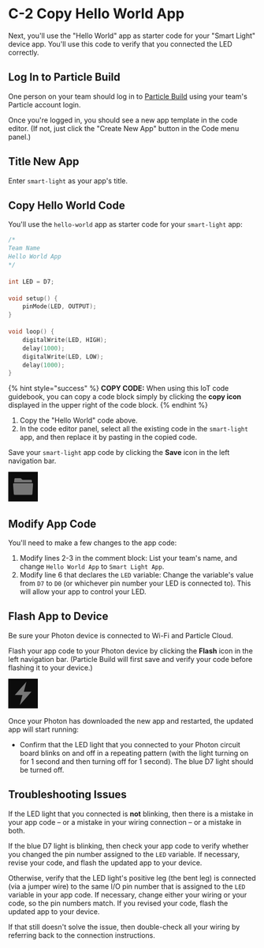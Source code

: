 # C-2 Copy Hello World App

Next, you'll use the "Hello World" app as starter code for your "Smart Light" device app. You'll use this code to verify that you connected the LED correctly.

## Log In to Particle Build

One person on your team should log in to [Particle Build](https://login.particle.io/build) using your team's Particle account login.

Once you're logged in, you should see a new app template in the code editor.  \(If not, just click the "Create New App" button in the Code menu panel.\)

## Title New App

Enter `smart-light` as your app's title.

## Copy Hello World Code

You'll use the `hello-world` app as starter code for your `smart-light` app:

```cpp
/*
Team Name
Hello World App
*/

int LED = D7;

void setup() {
    pinMode(LED, OUTPUT);
}

void loop() {
    digitalWrite(LED, HIGH);
    delay(1000);
    digitalWrite(LED, LOW);
    delay(1000);
}

```

{% hint style="success" %}
**COPY CODE:** When using this IoT code guidebook, you can copy a code block simply by clicking the **copy icon** displayed in the upper right of the code block.
{% endhint %}

1. Copy the "Hello World" code above.
2. In the code editor panel, select all the existing code in the `smart-light` app, and then replace it by pasting in the copied code.

Save your `smart-light` app code by clicking the **Save** icon in the left navigation bar.

![Save Icon](../../.gitbook/assets/pb-save-icon.png)

## Modify App Code

You'll need to make a few changes to the app code:

1. Modify lines 2-3 in the comment block:  List your team's name, and change `Hello World App` to `Smart Light App`.
2. Modify line 6 that declares the `LED` variable:  Change the variable's value from `D7` to `D0` \(or whichever pin number your LED is connected to\). This will allow your app to control your LED.

## Flash App to Device

Be sure your Photon device is connected to Wi-Fi and Particle Cloud.

Flash your app code to your Photon device by clicking the **Flash** icon in the left navigation bar. \(Particle Build will first save and verify your code before flashing it to your device.\)

![Flash Icon](../../.gitbook/assets/pb-flash-icon.png)

Once your Photon has downloaded the new app and restarted, the updated app will start running:

* Confirm that the LED light that you connected to your Photon circuit board blinks on and off in a repeating pattern \(with the light turning on for 1 second and then turning off for 1 second\).  The blue D7 light should be turned off.

## Troubleshooting Issues

If the LED light that you connected is **not** blinking, then there is a mistake in your app code – or a mistake in your wiring connection – or a mistake in both.

If the blue D7 light is blinking, then check your app code to verify whether you changed the pin number assigned to the `LED` variable. If necessary, revise your code, and flash the updated app to your device.

Otherwise, verify that the LED light's positive leg \(the bent leg\) is connected \(via a jumper wire\) to the same I/O pin number that is assigned to the `LED` variable in your app code. If necessary, change either your wiring or your code, so the pin numbers match. If you revised your code, flash the updated app to your device.

If that still doesn't solve the issue, then double-check all your wiring by referring back to the connection instructions.

